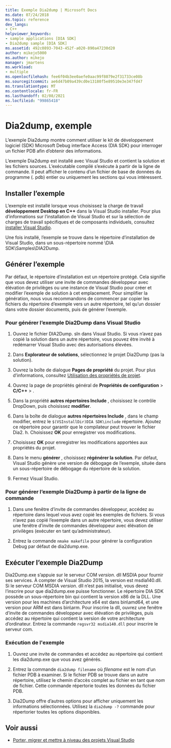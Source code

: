 ```yaml
---
title: Exemple Dia2dump | Microsoft Docs
ms.date: 07/24/2018
ms.topic: reference
dev_langs:
- C++
helpviewer_keywords:
- sample applications [DIA SDK]
- Dia2dump sample [DIA SDK]
ms.assetid: 492c0893-7043-452f-a020-890a47230d20
author: mikejo5000
ms.author: mikejo
manager: jmartens
ms.workload:
- multiple
ms.openlocfilehash: fee6f04b3ee0aefe0aac99f8079e2f31733ce08b
ms.sourcegitcommit: ae6d47b09a439cd0e13180f5e89510e3e347fd47
ms.translationtype: MT
ms.contentlocale: fr-FR
ms.lasthandoff: 02/08/2021
ms.locfileid: "99865418"
---
```

# <a name="dia2dump-sample"></a>Dia2dump, exemple

L’exemple Dia2dump montre comment utiliser le kit de développement logiciel (SDK) Microsoft Debug interface Access (DIA SDK) pour interroger un fichier PDB afin d’obtenir des informations.

L’exemple Dia2dump est installé avec Visual Studio et contient la solution et les fichiers sources. L’exécutable compilé s’exécute à partir de la ligne de commande. Il peut afficher le contenu d’un fichier de base de données du programme (. pdb) entier ou uniquement les sections qui vous intéressent.

## <a name="install-the-sample"></a>Installer l’exemple

L’exemple est installé lorsque vous choisissez la charge de travail **développement Desktop en C++** dans la Visual Studio installer. Pour plus d’informations sur l’installation de Visual Studio et sur la sélection de charges de travail spécifiques et de composants individuels, consultez [installer Visual Studio](../../install/install-visual-studio.md).

Une fois installé, l’exemple se trouve dans le répertoire d’installation de Visual Studio, dans un sous-répertoire nommé \DIA SDK\Samples\DIA2Dump.

## <a name="build-the-sample"></a>Générer l’exemple

Par défaut, le répertoire d’installation est un répertoire protégé. Cela signifie que vous devez utiliser une invite de commandes développeur avec élévation de privilèges ou une instance de Visual Studio pour créer et modifier l’exemple de solution à cet emplacement. Pour simplifier la génération, nous vous recommandons de commencer par copier les fichiers du répertoire d’exemple vers un autre répertoire, tel qu’un dossier dans votre dossier documents, puis de générer l’exemple.

### <a name="to-build-the-dia2dump-sample-in-visual-studio"></a>Pour générer l’exemple Dia2Dump dans Visual Studio

1. Ouvrez le fichier DIA2Dump. sln dans Visual Studio. Si vous n’avez pas copié la solution dans un autre répertoire, vous pouvez être invité à redémarrer Visual Studio avec des autorisations élevées.

1. Dans **Explorateur de solutions**, sélectionnez le projet Dia2Dump (pas la solution).

1. Ouvrez la boîte de dialogue **Pages de propriété** du projet. Pour plus d’informations, consultez [Utilisation des propriétés de projet](/cpp/build/working-with-project-properties).

1. Ouvrez la page de propriétés général de **Propriétés de configuration**  >  **C/C++**  >   .

1. Dans la propriété **autres répertoires Include** , choisissez le contrôle DropDown, puis choisissez **modifier**.

1. Dans la boîte de dialogue **autres répertoires Include** , dans le champ modifier, entrez le `$(VSInstallDir)DIA SDK\include` répertoire. Ajoutez ce répertoire pour garantir que le compilateur peut trouver le fichier Dia2. h. Choisissez **OK** pour enregistrer vos modifications.

1. Choisissez **OK** pour enregistrer les modifications apportées aux propriétés du projet.

1. Dans le menu **générer** , choisissez **régénérer la solution**. Par défaut, Visual Studio génère une version de débogage de l’exemple, située dans un sous-répertoire de débogage du répertoire de la solution.

1. Fermez Visual Studio.

### <a name="to-build-the-dia2dump-sample-at-the-command-line"></a>Pour générer l’exemple Dia2Dump à partir de la ligne de commande

1. Dans une fenêtre d’invite de commandes développeur, accédez au répertoire dans lequel vous avez copié les exemples de fichiers. Si vous n’avez pas copié l’exemple dans un autre répertoire, vous devez utiliser une fenêtre d’invite de commandes développeur avec élévation de privilèges (exécuter en tant qu’administrateur).

1. Entrez la commande `nmake makefile` pour générer la configuration Debug par défaut de dia2dump.exe.

## <a name="run-the-dia2dump-sample"></a>Exécuter l’exemple Dia2Dump

Dia2Dump.exe s’appuie sur le serveur COM *version*. dll MSDIA pour fournir ses services. À compter de Visual Studio 2015, la version est msdia140.dll. Si le serveur COM MSDIA *version*. dll n’est pas initialisé, vous devez l’inscrire pour que dia2dump.exe puisse fonctionner. Le répertoire DIA SDK possède un sous-répertoire bin qui contient la version x86 de la DLL. Une version pour les machines d’architecture x64 est dans bin\amd64, et une version pour ARM est dans bin\arm. Pour inscrire la dll, ouvrez une fenêtre d’invite de commandes développeur avec élévation de privilèges, puis accédez au répertoire qui contient la version de votre architecture d’ordinateur. Entrez la commande `regsvr32 msdia140.dll` pour inscrire le serveur com.

### <a name="to-run-the-sample"></a>Exécution de l'exemple

1. Ouvrez une invite de commandes et accédez au répertoire qui contient les dia2dump.exe que vous avez générés.

1. Entrez la commande `dia2dump filename` où *filename* est le nom d’un fichier PDB à examiner. Si le fichier PDB se trouve dans un autre répertoire, utilisez le chemin d’accès complet au fichier en tant que *nom* de fichier. Cette commande répertorie toutes les données du fichier PDB.

1. Dia2Dump offre d’autres options pour afficher uniquement les informations sélectionnées. Utilisez la `dia2dump -?` commande pour répertorier toutes les options disponibles.

## <a name="see-also"></a>Voir aussi

- [Porter, migrer et mettre à niveau des projets Visual Studio](../../porting/port-migrate-and-upgrade-visual-studio-projects.md)
